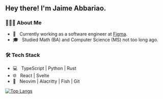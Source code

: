 <h2> Hey there! I'm Jaime Abbariao. 

<h3> 👨🏻‍💻 About Me </h3>

- 🔭 &nbsp; Currently working as a software engineer at [Figma](https://www.figma.com/).
- 🎓 &nbsp; Studied Math (BA) and Computer Science (MS) not too long ago.

<h3>🛠 Tech Stack</h3>

- 💻 &nbsp; TypeScript | Python | Rust
- 🌐 &nbsp; React | Svelte
- 🔧 &nbsp; Neovim | Alacritty | Fish | Git

[![Top Langs](https://github-readme-stats.vercel.app/api/top-langs/?username=ja153903&layout=compact&text_color=daf7dc&bg_color=151515)](https://github.com/ja153903/github-readme-stats)
